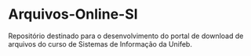 # Arquivos-Online-SI
Repositório destinado para o desenvolvimento do portal de download de arquivos do curso de Sistemas de Informação da Unifeb.
